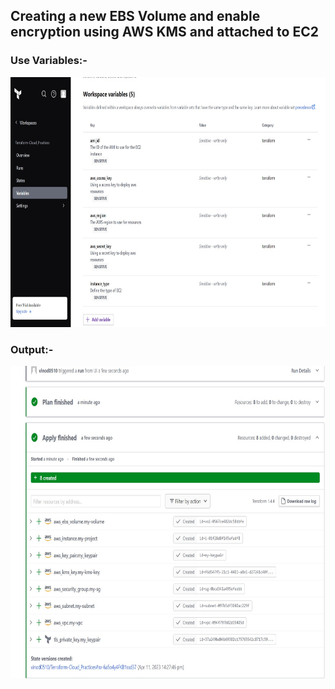 ## Creating a new EBS Volume and enable encryption using AWS KMS and attached to EC2

### Use Variables:-

<img alt="variable" width=600 height=400 src="Images/var.jpg">

### Output:-

<img alt="variable" width=600 height=500 src="Images/output.jpg">
